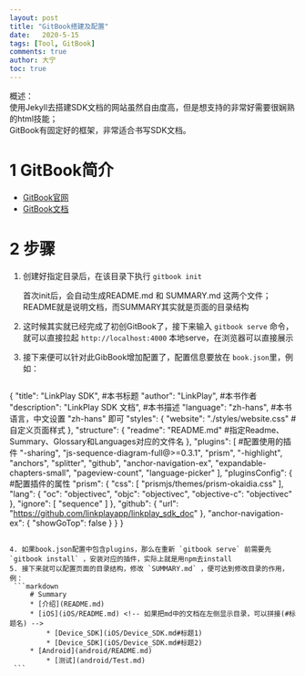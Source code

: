 ```yaml
---
layout: post
title: "GitBook搭建及配置"
date:   2020-5-15
tags: [Tool, GitBook]
comments: true
author: 大宁
toc: true
---
```


概述：<br>
使用Jekyll去搭建SDK文档的网站虽然自由度高，但是想支持的非常好需要很娴熟的html技能；<br>
GitBook有固定好的框架，非常适合书写SDK文档。

<!-- more -->

# 1 GitBook简介

+ [GitBook官网](#https://www.gitbook.com)
+ [GitBook文档](#https://github.com/GitbookIO/gitbook)

# 2 步骤

1. 创建好指定目录后，在该目录下执行 `gitbook init`

    首次init后，会自动生成README.md 和 SUMMARY.md 这两个文件；README就是说明文档，而SUMMARY其实就是页面的目录结构
2. 这时候其实就已经完成了初创GitBook了，接下来输入 `gitbook serve` 命令，就可以直接拉起 `http://localhost:4000` 本地serve，在浏览器可以直接展示
3. 接下来便可以针对此GibBook增加配置了，配置信息要放在 `book.json`里，例如：

   ```json
{
    "title": "LinkPlay SDK", #本书标题
    "author": "LinkPlay", #本书作者
    "description": "LinkPlay SDK 文档", #本书描述
    "language": "zh-hans", #本书语言，中文设置 "zh-hans" 即可
    "styles": {
        "website": "./styles/website.css" #自定义页面样式
    },
    "structure": {
        "readme": "README.md" #指定Readme、Summary、Glossary和Languages对应的文件名
    },
    "plugins": [ #配置使用的插件
        "-sharing",
        "js-sequence-diagram-full@>=0.3.1",
        "prism",
        "-highlight",
        "anchors",
        "splitter",
        "github",
        "anchor-navigation-ex",
        "expandable-chapters-small",
        "pageview-count",
        "language-picker"
      ],
      "pluginsConfig": { #配置插件的属性
        "prism": {
          "css": [
            "prismjs/themes/prism-okaidia.css"
          ],
          "lang": {
            "oc": "objectivec",
            "objc": "objectivec",
            "objective-c": "objectivec"
          },
          "ignore": [
            "sequence"
          ]
        },
        "github": {
          "url": "https://github.com/linkplayapp/linkplay_sdk_doc"
        },
        "anchor-navigation-ex": {
          "showGoTop": false
        }
      }
}
   ```

4. 如果book.json配置中包含plugins，那么在重新 `gitbook serve` 前需要先 `gitbook install` ，安装对应的插件，实际上就是用npm去install
5. 接下来就可以配置页面的目录结构，修改 `SUMMARY.md` ，便可达到修改目录的作用，例：
    ```markdown
        # Summary
        * [介绍](README.md)
        * [iOS](iOS/README.md) <!-- 如果把md中的文档在左侧显示目录，可以拼接(#标题名) -->
            * [Device_SDK](iOS/Device_SDK.md#标题1)
            * [Device_SDK](iOS/Device_SDK.md#标题2)
        * [Android](android/README.md)
            * [测试](android/Test.md)
    ```
